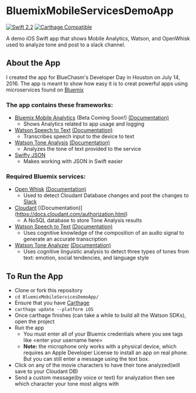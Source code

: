 # BluemixMobileServicesDemoApp
[![Swift 2.2](https://img.shields.io/badge/Swift-2.2-orange.svg?style=flat)](https://developer.apple.com/swift/)
[![Carthage Compatible](https://img.shields.io/badge/Carthage-compatible-4BC51D.svg?style=flat)](https://github.com/Carthage/Carthage)

A demo iOS Swift app that shows Mobile Analytics, Watson, and OpenWhisk used to analyze tone and post to a slack channel.


## About the App

I created the app for BlueChasm's Developer Day in Houston on July 14, 2016. The app is meant to show how easy it is to creat powerful apps using microservices found on [Bluemix](https://new-console.ng.bluemix.net/)


### The app contains these frameworks:
 * [Bluemix Mobile Analytics](https://new-console.ng.bluemix.net/docs/services/mobileanalytics/index.html) (Beta Coming Soon!) [(Documentation)](https://new-console.ng.bluemix.net/docs/services/mobileanalytics/index.html)
    * Shows Analytics related to app usage and logging
 * [Watson Speech to Text](https://new-console.ng.bluemix.net/catalog/services/speech-to-text/) [(Documentation)](http://www.ibm.com/watson/developercloud/speech-to-text/api/v1/)
    * Transcribes speech input to the device to text
 * [Watson Tone Analysis](https://new-console.ng.bluemix.net/catalog/services/tone-analyzer/) [(Documentation)](http://www.ibm.com/watson/developercloud/tone-analyzer/api/v3/#introduction)
    * Analyzes the tone of text provided to the service
 * [Swifty JSON](https://github.com/SwiftyJSON/SwiftyJSON)
    * Makes working with JSON in Swift easier

### Required Bluemix services:
 * [Open Whisk](https://new-console.ng.bluemix.net/openwhisk/?cm_mmc=developerWorks-_-dWdevcenter-_-open-_-lp) [(Documentation)](https://developer.ibm.com/open/openwhisk/)
    * Used to detect Cloudant Database changes and post the changes to [Slack](https://slack.com/)
 * [Cloudant](https://new-console.ng.bluemix.net/catalog/services/cloudant-nosql-db/) [(Documentation)] (https://docs.cloudant.com/authorization.html)
    * A NoSQL database to store Tone Analysis results
 * [Watson Speech to Text](https://new-console.ng.bluemix.net/catalog/services/speech-to-text/) [(Documentation)](https://www.ibm.com/watson/developercloud/speech-to-text.html)
    * Uses cognitive knowledge of the composition of an audio signal to generate an accurate transcription
 * [Watson Tone Analyzer](https://new-console.ng.bluemix.net/catalog/services/tone-analyzer/) [(Documentation)](https://www.ibm.com/watson/developercloud/tone-analyzer/api/v3/)
    * Uses cognitive linguistic analysis to detect three types of tones from text: emotion, social tendencies, and language style

## To Run the App
 * Clone or fork this repository
 * `cd BluemixMobileServicesDemoApp/`
 * Ensure that you have [Carthage](https://github.com/Carthage/Carthage#installing-carthage)
 * `carthage update --platform iOS`
 * Once carthage finishes (can take a while to build all the Watson SDKs), open the project
 * Run the app
   * You must enter all of your Bluemix credentials where  you see tags like \<enter your username here\>
   * **Note:** the microphone only works with a physical device, which requires an Apple Developer License to install an app on real phone. But you can still enter a message using the text box.
 * Click on any of the movie characters to have their tone analyzed(will save to your Cloudant DB)
 * Send a custom message(by voice or text) for analyzation then see which character your tone most aligns with
